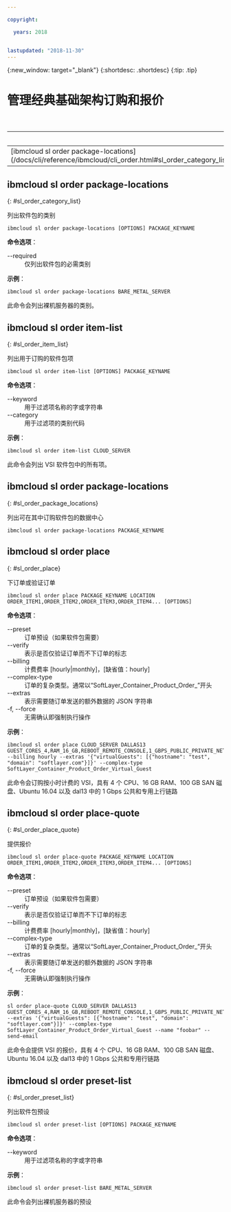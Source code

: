 ```yaml
---

copyright:

  years: 2018


lastupdated: "2018-11-30"
---
```


{:new_window: target="_blank"}
{:shortdesc: .shortdesc}
{:tip: .tip}

# 管理经典基础架构订购和报价

<table summary="按字母顺序排序的常规 {{site.data.keyword.BluSoftlayer_notm}} 基础架构命令（带有可获取命令的更多信息的链接）">
<caption>表 1. 经典基础架构订购</caption>
 <thead>
 <th colspan="6">经典基础架构订购</th>
 </thead>
 <tbody>
 <tr>
  <td>[ibmcloud sl order package-locations](/docs/cli/reference/ibmcloud/cli_order.html#sl_order_category_list)</td>
  <td>[ibmcloud sl order item-list](/docs/cli/reference/ibmcloud/cli_order.html#sl_order_item_list)</td>
  <td>[ibmcloud sl order package-locations](/docs/cli/reference/ibmcloud/cli_order.html#sl_order_package_locations)</td>
  <td>[ibmcloud sl order place](/docs/cli/reference/ibmcloud/cli_order.html#sl_order_place)</td>
  <td>[ibmcloud sl order place-quote](/docs/cli/reference/ibmcloud/cli_order.html#sl_order_place_quote)</td>
  <td>[ibmcloud sl order preset-list](/docs/cli/reference/ibmcloud/cli_order.html#sl_order_preset_list)</td>
 </tr>
 </tbody>
</table>

## ibmcloud sl order package-locations
{: #sl_order_category_list}

列出软件包的类别
```
ibmcloud sl order package-locations [OPTIONS] PACKAGE_KEYNAME
```

<strong>命令选项</strong>：
<dl>
<dt>--required</dt>
<dd>仅列出软件包的必需类别</dd>
</dl>

**示例**：
```
ibmcloud sl order package-locations BARE_METAL_SERVER
```
此命令会列出裸机服务器的类别。

## ibmcloud sl order item-list
{: #sl_order_item_list}

列出用于订购的软件包项
```
ibmcloud sl order item-list [OPTIONS] PACKAGE_KEYNAME
```

<strong>命令选项</strong>：
<dl>
<dt>--keyword</dt>
<dd>用于过滤项名称的字或字符串</dd>
<dt>--category</dt>
<dd>用于过滤项的类别代码</dd>
</dl>

**示例**：
```
ibmcloud sl order item-list CLOUD_SERVER
```
此命令会列出 VSI 软件包中的所有项。

## ibmcloud sl order package-locations
{: #sl_order_package_locations}

列出可在其中订购软件包的数据中心
```
ibmcloud sl order package-locations PACKAGE_KEYNAME
```

## ibmcloud sl order place
{: #sl_order_place}

下订单或验证订单
```
ibmcloud sl order place PACKAGE_KEYNAME LOCATION ORDER_ITEM1,ORDER_ITEM2,ORDER_ITEM3,ORDER_ITEM4... [OPTIONS]
```

<strong>命令选项</strong>：
<dl>
<dt>--preset</dt>
<dd>订单预设（如果软件包需要）</dd>
<dt>--verify</dt>
<dd>表示是否仅验证订单而不下订单的标志</dd>
<dt>--billing</dt>
<dd>计费费率 [hourly|monthly]，[缺省值：hourly]</dd>
<dt>--complex-type</dt>
<dd>订单的复杂类型。通常以“SoftLayer_Container_Product_Order_”开头</dd>
<dt>--extras</dt>
<dd>表示需要随订单发送的额外数据的 JSON 字符串</dd>
<dt>-f, --force</dt>
<dd>无需确认即强制执行操作</dd>
</dl>

**示例**：
```
ibmcloud sl order place CLOUD_SERVER DALLAS13 GUEST_CORES_4,RAM_16_GB,REBOOT_REMOTE_CONSOLE,1_GBPS_PUBLIC_PRIVATE_NETWORK_UPLINKS,BANDWIDTH_0_GB_2,1_IP_ADDRESS,GUEST_DISK_100_GB_SAN,OS_UBUNTU_16_04_LTS_XENIAL_XERUS_MINIMAL_64_BIT_FOR_VSI,MONITORING_HOST_PING,NOTIFICATION_EMAIL_AND_TICKET,AUTOMATED_NOTIFICATION,UNLIMITED_SSL_VPN_USERS_1_PPTP_VPN_USER_PER_ACCOUNT,NESSUS_VULNERABILITY_ASSESSMENT_REPORTING --billing hourly --extras '{"virtualGuests": [{"hostname": "test", "domain": "softlayer.com"}]}' --complex-type SoftLayer_Container_Product_Order_Virtual_Guest
```
此命令会订购按小时计费的 VSI，具有 4 个 CPU、16 GB RAM、100 GB SAN 磁盘、Ubuntu 16.04 以及 dal13 中的 1 Gbps 公共和专用上行链路

## ibmcloud sl order place-quote
{: #sl_order_place_quote}

提供报价
```
ibmcloud sl order place-quote PACKAGE_KEYNAME LOCATION ORDER_ITEM1,ORDER_ITEM2,ORDER_ITEM3,ORDER_ITEM4... [OPTIONS]
```

<strong>命令选项</strong>：
<dl>
<dt>--preset</dt>
<dd>订单预设（如果软件包需要）</dd>
<dt>--verify</dt>
<dd>表示是否仅验证订单而不下订单的标志</dd>
<dt>--billing</dt>
<dd>计费费率 [hourly|monthly]，[缺省值：hourly]</dd>
<dt>--complex-type</dt>
<dd>订单的复杂类型。通常以“SoftLayer_Container_Product_Order_”开头</dd>
<dt>--extras</dt>
<dd>表示需要随订单发送的额外数据的 JSON 字符串</dd>
<dt>-f, --force</dt>
<dd>无需确认即强制执行操作</dd>
</dl>

**示例**：
```
sl order place-quote CLOUD_SERVER DALLAS13 GUEST_CORES_4,RAM_16_GB,REBOOT_REMOTE_CONSOLE,1_GBPS_PUBLIC_PRIVATE_NETWORK_UPLINKS,BANDWIDTH_0_GB_2,1_IP_ADDRESS,GUEST_DISK_100_GB_SAN,OS_UBUNTU_16_04_LTS_XENIAL_XERUS_MINIMAL_64_BIT_FOR_VSI,MONITORING_HOST_PING,NOTIFICATION_EMAIL_AND_TICKET,AUTOMATED_NOTIFICATION,UNLIMITED_SSL_VPN_USERS_1_PPTP_VPN_USER_PER_ACCOUNT,NESSUS_VULNERABILITY_ASSESSMENT_REPORTING --extras '{"virtualGuests": [{"hostname": "test", "domain": "softlayer.com"}]}' --complex-type SoftLayer_Container_Product_Order_Virtual_Guest --name "foobar" --send-email
```
此命令会提供 VSI 的报价，具有 4 个 CPU、16 GB RAM、100 GB SAN 磁盘、Ubuntu 16.04 以及 dal13 中的 1 Gbps 公共和专用行链路

## ibmcloud sl order preset-list
{: #sl_order_preset_list}

列出软件包预设
```
ibmcloud sl order preset-list [OPTIONS] PACKAGE_KEYNAME
```

<strong>命令选项</strong>：
<dl>
<dt>--keyword</dt>
<dd>用于过滤项名称的字或字符串</dd>
</dl>

**示例**：
```
ibmcloud sl order preset-list BARE_METAL_SERVER
```
此命令会列出裸机服务器的预设
